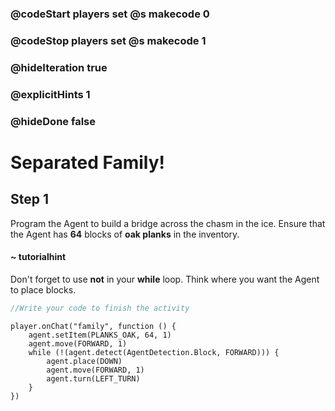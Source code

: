 ### @codeStart players set @s makecode 0
### @codeStop players set @s makecode 1

### @hideIteration true 
### @explicitHints 1
### @hideDone false

# Separated Family!

## Step 1
Program the Agent to build a bridge across the chasm in the ice. Ensure that the Agent has **64** blocks of **oak planks** in the inventory. 

#### ~ tutorialhint 
Don't forget to use **not** in your **while** loop. Think where you want the Agent to place blocks. 
```typescript
//Write your code to finish the activity
```


```ghost
player.onChat("family", function () {
    agent.setItem(PLANKS_OAK, 64, 1)
    agent.move(FORWARD, 1)
    while (!(agent.detect(AgentDetection.Block, FORWARD))) {
        agent.place(DOWN)
        agent.move(FORWARD, 1)
        agent.turn(LEFT_TURN)
    }
})

``` 
